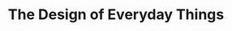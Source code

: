 ---
title: "The Design of Everyday Things"
description: "Buku ini adalah buku yang bagus untuk pengantar buat desain dan usability. Ia memberikan semacam pemahaman tentang desain, common problem, dan menunjukkan contoh konkrit di real world scenario. Sayangnya buku ini cuma berhenti sebagai pengantar saja, dan tidak mencoba terjun lebih dalam lagi – walaupun banyak kesempatan untuk melakukannya. Ada banyak konsep umum yang kalau saja ditulis lebih spesifik lagi akan membuat buku ini bisa jadi lebih berarti buat pembacanya."
cover: "images/reading/the-design-of-everyday-things.jpeg"
publishDate: 2016-11-11
authors: "Donald A Norman"
categories: ["design & creativity"]
---